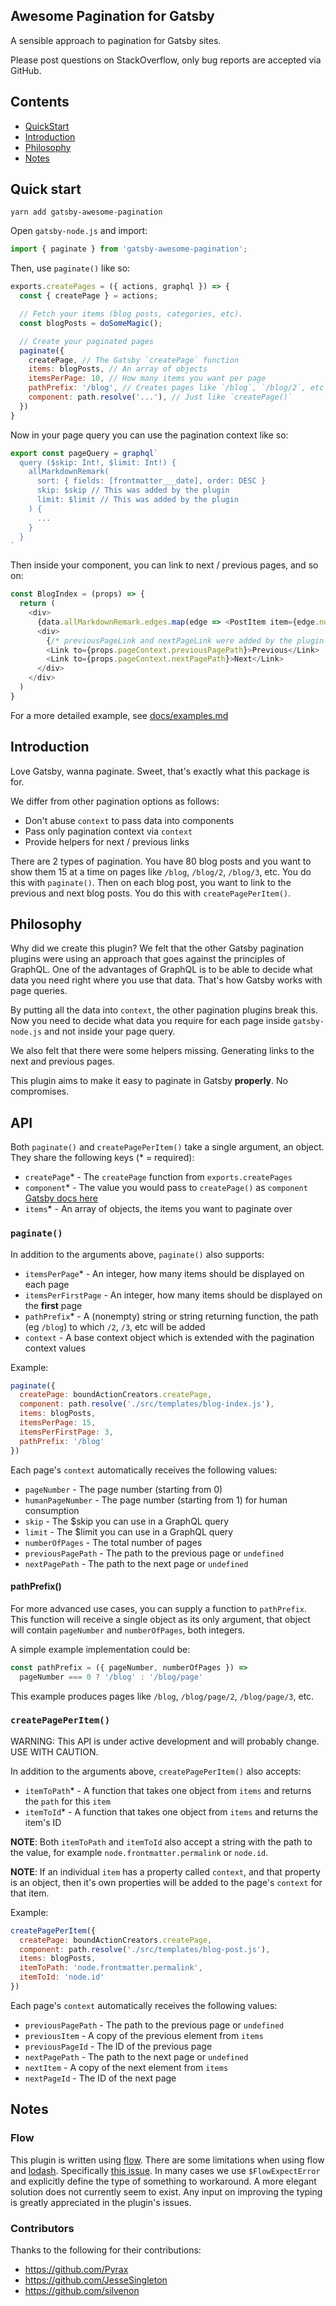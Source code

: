Awesome Pagination for Gatsby
---

A sensible approach to pagination for Gatsby sites.

Please post questions on StackOverflow, only bug reports are accepted via GitHub.

## Contents

* [QuickStart](#quick-start)
* [Introduction](#introduction)
* [Philosophy](#philosophy)
* [Notes](#notes)

## Quick start

```
yarn add gatsby-awesome-pagination
```

Open `gatsby-node.js` and import:

```javascript
import { paginate } from 'gatsby-awesome-pagination';
```

Then, use `paginate()` like so:

```javascript
exports.createPages = ({ actions, graphql }) => {
  const { createPage } = actions;

  // Fetch your items (blog posts, categories, etc).
  const blogPosts = doSomeMagic();

  // Create your paginated pages
  paginate({
    createPage, // The Gatsby `createPage` function
    items: blogPosts, // An array of objects
    itemsPerPage: 10, // How many items you want per page
    pathPrefix: '/blog', // Creates pages like `/blog`, `/blog/2`, etc
    component: path.resolve('...'), // Just like `createPage()`
  })
}
```

Now in your page query you can use the pagination context like so:

```javascript
export const pageQuery = graphql`
  query ($skip: Int!, $limit: Int!) {
    allMarkdownRemark(
      sort: { fields: [frontmatter___date], order: DESC }
      skip: $skip // This was added by the plugin
      limit: $limit // This was added by the plugin
    ) {
      ...
    }
  }
`
```

Then inside your component, you can link to next / previous pages, and so on:

```javascript
const BlogIndex = (props) => {
  return (
    <div>
      {data.allMarkdownRemark.edges.map(edge => <PostItem item={edge.node}/>)}
      <div>
        {/* previousPageLink and nextPageLink were added by the plugin */ }
        <Link to={props.pageContext.previousPagePath}>Previous</Link>
        <Link to={props.pageContext.nextPagePath}>Next</Link>
      </div>
    </div>
  )
}
```

For a more detailed example, see [docs/examples.md](https://github.com/GatsbyCentral/gatsby-awesome-pagination/blob/master/docs/examples.md)

## Introduction

Love Gatsby, wanna paginate. Sweet, that's exactly what this package is for.

We differ from other pagination options as follows:

* Don't abuse `context` to pass data into components
* Pass only pagination context via `context`
* Provide helpers for next / previous links

There are 2 types of pagination. You have 80 blog posts and you want to show
them 15 at a time on pages like `/blog`, `/blog/2`, `/blog/3`, etc. You do this
with `paginate()`. Then on each blog post, you want to link to the previous and
next blog posts. You do this with `createPagePerItem()`.

## Philosophy

Why did we create this plugin? We felt that the other Gatsby pagination plugins
were using an approach that goes against the principles of GraphQL. One of the
advantages of GraphQL is to be able to decide what data you need right where you
use that data. That's how Gatsby works with page queries.

By putting all the data into `context`, the other pagination plugins break this.
Now you need to decide what data you require for each page inside
`gatsby-node.js` and not inside your page query.

We also felt that there were some helpers missing. Generating links to the next
and previous pages.

This plugin aims to make it easy to paginate in Gatsby **properly**. No
compromises.

## API

Both `paginate()` and `createPagePerItem()` take a single argument, an object.
They share the following keys (* = required):

* `createPage`* - The `createPage` function from `exports.createPages`
* `component`* - The value you would pass to `createPage()` as `component` [Gatsby docs here](https://www.gatsbyjs.org/docs/bound-action-creators/#createPage)
* `items`* - An array of objects, the items you want to paginate over

### `paginate()`

In addition to the arguments above, `paginate()` also supports:

* `itemsPerPage`* - An integer, how many items should be displayed on each page
* `itemsPerFirstPage` - An integer, how many items should be displayed on the **first** page
* `pathPrefix`* - A (nonempty) string or string returning function, the path (eg `/blog`) to which `/2`, `/3`, etc will be added
* `context` - A base context object which is extended with the pagination context values

Example:

```javascript
paginate({
  createPage: boundActionCreators.createPage,
  component: path.resolve('./src/templates/blog-index.js'),
  items: blogPosts,
  itemsPerPage: 15,
  itemsPerFirstPage: 3,
  pathPrefix: '/blog'
})
```

Each page's `context` automatically receives the following values:

* `pageNumber` - The page number (starting from 0)
* `humanPageNumber` - The page number (starting from 1) for human consumption
* `skip` - The $skip you can use in a GraphQL query
* `limit` - The $limit you can use in a GraphQL query
* `numberOfPages` - The total number of pages
* `previousPagePath` - The path to the previous page or `undefined`
* `nextPagePath` - The path to the next page or `undefined`

#### pathPrefix()

For more advanced use cases, you can supply a function to `pathPrefix`. This
function will receive a single object as its only argument, that object will
contain `pageNumber` and `numberOfPages`, both integers.

A simple example implementation could be:

```javascript
const pathPrefix = ({ pageNumber, numberOfPages }) =>
  pageNumber === 0 ? '/blog' : '/blog/page'
```

This example produces pages like `/blog`, `/blog/page/2`, `/blog/page/3`, etc.

### `createPagePerItem()`

WARNING: This API is under active development and will probably change. USE WITH
CAUTION.

In addition to the arguments above, `createPagePerItem()` also accepts:

* `itemToPath`* - A function that takes one object from `items` and returns the
  `path` for this `item`
* `itemToId`* - A function that takes one object from `items` and returns the
  item's ID

**NOTE**: Both `itemToPath` and `itemToId` also accept a string with the path to
the value, for example `node.frontmatter.permalink` or `node.id`.

**NOTE**: If an individual `item` has a property called `context`, and that
property is an object, then it's own properties will be added to the page's
`context` for that item.

Example:

```javascript
createPagePerItem({
  createPage: boundActionCreators.createPage,
  component: path.resolve('./src/templates/blog-post.js'),
  items: blogPosts,
  itemToPath: 'node.frontmatter.permalink',
  itemToId: 'node.id'
})
```

Each page's `context` automatically receives the following values:

* `previousPagePath` - The path to the previous page or `undefined`
* `previousItem` - A copy of the previous element from `items`
* `previousPageId` - The ID of the previous page
* `nextPagePath` - The path to the next page or `undefined`
* `nextItem` - A copy of the next element from `items`
* `nextPageId` - The ID of the next page

## Notes

### Flow

This plugin is written using [flow](https://flow.org/). There are some
limitations when using flow and [lodash](https://lodash.com/). Specifically
[this issue](https://github.com/facebook/flow/issues/34). In many cases we use
`$FlowExpectError` and explicitly define the type of something to workaround. A
more elegant solution does not currently seem to exist. Any input on improving
the typing is greatly appreciated in the plugin's issues.

### Contributors

Thanks to the following for their contributions:

* https://github.com/Pyrax
* https://github.com/JesseSingleton
* https://github.com/silvenon
